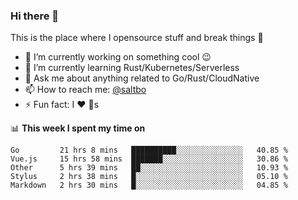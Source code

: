 ### Hi there 👋
This is the place where I opensource stuff and break things :rofl:

- 🔭 I’m currently working on something cool :wink:
- 🌱 I’m currently learning Rust/Kubernetes/Serverless
- 💬 Ask me about anything related to Go/Rust/CloudNative
- 📫 How to reach me: [@saltbo](https://twitter.com/saltbobx)
- ⚡ Fun fact: I :heart: :dog:s

📊 **This week I spent my time on**
<!--START_SECTION:waka-->
```text
Go         21 hrs 8 mins   ██████████░░░░░░░░░░░░░░░   40.85 % 
Vue.js     15 hrs 58 mins  ███████░░░░░░░░░░░░░░░░░░   30.86 % 
Other      5 hrs 39 mins   ██░░░░░░░░░░░░░░░░░░░░░░░   10.93 % 
Stylus     2 hrs 38 mins   █░░░░░░░░░░░░░░░░░░░░░░░░   05.10 % 
Markdown   2 hrs 30 mins   █░░░░░░░░░░░░░░░░░░░░░░░░   04.85 %
```
<!--END_SECTION:waka-->
